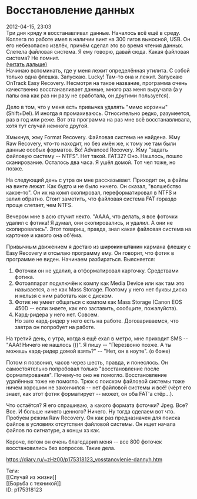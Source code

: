 Восстановление данных
======================

   
 2012-04-15, 23:03   
  Три дня кряду я восстанавливал данные. Началось всё ещё в среду. Коллега по работе имел в наличии винт на 300 гигов выносной, USB. Он его небезопасно извлёк, причём сделал это во время чтения данных. Слетела файловая система. Я ему говорю, давай сюда. Какая файловая система? Не помнит.   
  [(читать дальше)](https://zHz00.diary.ru/p175318123.htm?index=1#linkmore175318123m1)      
 Начинаю вспоминать, где у меня лежит определённая утилита. С собой только одна флешка. Запускаю. Lucky! Там-то она и лежит. Запускаю OnTrack Easy Recovery. Несмотря на такое название, программа очень качественно восстанавливает данные, много раз меня выручала (а у папы она как раз ни разу не сработала, он другими пользуется).   
   
 Дело в том, что у меня есть привычка удалять "мимо корзины" (Shift+Del). И иногда я промахиваюсь. Относительно редко, разумеется, раз в год или реже. Вот эта программа на раз мне всё восстанавливала, хотя тут случай немного другой.   
   
 Хмыкнув, жму Format Recovery. Файловая система не найдена. Жму Raw Recovery, что-то находит, но без имён же, к тому же там были данные особых форматов. Во! Advanced Recovery. Жму "задать файловую систему -- NTFS". Нет такой. FAT32? Оно. Нашлось, пошло сканирование. Осталось два часа. Я ушёл домой. Тот чел тоже, но позже.   
   
 На следующий день с утра он мне рассказывает. Приходит он, а файлы на винте лежат. Как будто и не было ничего. Он сказал, "волшебство какое-то". Он их на комп скопировал, переформатировал в NTFS и залил обратно. Стоит заметить, что файловая система FAT гораздо проще слетает, чем NTFS.   
   
 Вечером мне в асю стучит некто. "АААА, что делать, я все фоточки удалил с фотика! Я думал, они скопировались, и удалил. А они не скопировались". Этот товарищ, правда, знал какая файловая система на карточке и какого она об'ёма.   
   
 Привычным движением я достаю из  ~~широких штанин~~  кармана флешку с Easy Recovery и отсылаю программу ему. Он говорит, что фотик в программе не виден. Начинаем разбираться. Выясняется:   
 1. Фоточки он не удалил, а отформатировал карточку. Средствами фотика.   
 2. Фотоаппарат подключён к компу как Media Device или как там это называется, а не как Mass Storage. Поэтому у него нет буквы диска и нельзя с ним работать как с диском.   
 3. Фотик не умеет общаться с компом как Mass Storage (Canon EOS 450D -- если знаете, как его заставить, сообщите, пожалуйста).   
 4. Кард-ридера у него нет. Совсем.   
 Но зато кард-ридер у него есть на работе. Договариваемся, что завтра он попробует на работе.   
   
 На третий день, с утра, когда я ещё ехал в метро, мне приходит SMS -- "ААА! Ничего не нашлось (((". Я пишу -- "Перезвоню позже. А ты можешь кард-ридер домой взять?" -- "Нет, он в ноуте". (о боже)   
   
 Потом я позвонил, часов через шесть, правда, и понеслось. Он самостоятельно попробовал только "восстановление после форматирования". Почему-то оно не помогло. Восстановление удалённых тоже не помогло. Трюк с поиском файловой системы тоже ничем хорошим не закончился -- нет файловой системы и всё! (чёрт его знает, как этот фотик форматирует -- может, он оба FAT'а стёр...).   
   
 Что остаётся? Я его спрашиваю, а какого формата фоточки? Jpeg. Все? Все. И больше ничего ценного? Ничего. Ну тогда сделаем вот что. Пробуем режим Raw Recovery. Он как раз предназначен для поиска файлов в условиях отсутствия файловой системы. Он ищет начала файлов по сигнатуре, а концы хз как.   
   
 Короче, потом он очень благодарил меня -- все 800 фоточек восстановились без вопросов. Такие дела.     
    
 <https://diary.ru/~zHz00/p175318123_vosstanovlenie-dannyh.htm>   
   
 Теги:   
 [[Случай из жизни]]   
 [[Борьба с техникой]]   
 ID: p175318123